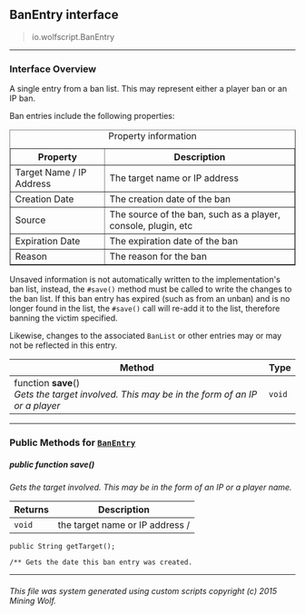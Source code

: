 ## BanEntry __interface__

>io.wolfscript.BanEntry

---

### Interface Overview

A single entry from a ban list. This may represent either a player ban or an IP ban. <p> Ban entries include the following properties: <table border=1> <caption>Property information</caption> <tr> <th>Property</th> <th>Description</th> </tr><tr> <td>Target Name / IP Address</td> <td>The target name or IP address</td> </tr><tr> <td>Creation Date</td> <td>The creation date of the ban</td> </tr><tr> <td>Source</td> <td>The source of the ban, such as a player, console, plugin, etc</td> </tr><tr> <td>Expiration Date</td> <td>The expiration date of the ban</td> </tr><tr> <td>Reason</td> <td>The reason for the ban</td> </tr> </table> <p> Unsaved information is not automatically written to the implementation's ban list, instead, the `#save()` method must be called to write the changes to the ban list. If this ban entry has expired (such as from an unban) and is no longer found in the list, the `#save()` call will re-add it to the list, therefore banning the victim specified. <p> Likewise, changes to the associated `BanList` or other entries may or may not be reflected in this entry.

Method | Type   
--- | :--- 
 function __save__() <br> _Gets the target involved. This may be in the form of an IP or a player_ | `void`



---


### Public Methods for [`BanEntry`](BanEntry.md)

##### <a id='save'></a>public  function __save__()

_Gets the target involved. This may be in the form of an IP or a player name._

Returns | Description
--- | --- 
`void` | the target name or IP address /
    public String getTarget();

    /** Gets the date this ban entry was created.


---


###### This file was system generated using custom scripts copyright (c) 2015 Mining Wolf.
	

